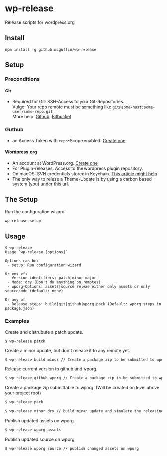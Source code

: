 # wp-release
Release scripts for wordpress.org

## Install

```
npm install -g github:mcguffin/wp-release
```

## Setup
### Preconditions
#### Git
 - Required for Git: SSH-Access to your Git-Repositories.  
 Vulgo: Your repo remote must be something like `git@some-host:some-user/some-repo.git`  
 More help: [Github](https://help.github.com/en/articles/connecting-to-github-with-ssh), [Bitbucket](https://confluence.atlassian.com/bitbucketserver/ssh-access-keys-for-system-use-776639781.html)

### Guthub
 - an Access Token with `repo`-Scope enabled. [Create one](https://github.com/settings/tokens/new)

#### Wordpress.org
 - An account at WordPress.org. [Create one](https://login.wordpress.org/register)
 - For Plugin-releases: Access to the wordpress plugin repository.
 - On macOS: SVN credentials stored in Keychain. [This article might help](https://top-frog.com/2009/03/30/mac-os-x-subversion-and-keychain/)
 - The only way to relese a Theme-Update is by using a carbon based system (you) under [this url](https://wordpress.org/themes/upload/).

## The Setup
Run the configuration wizard
```bash
wp-release setup
```

## Usage


```
$ wp-release
Usage `wp-release [options]`

Options can be:
 - setup: Run configuration wizard

Or one of:
 - Version identifiers: patch|minor|major
 - Mode: dry (Don't do anything on remotes)
 - wporg-Options: assets|source releae either only assets or only sourcecode (default: none)

Or any of
 - Release steps: build|git|github|wporg|pack (Default: wporg.steps in package.json)
```

### Examples

Create and distrubute a patch update.
```bash
$ wp-release patch
```

Create a minor update, but don't release it to any remote yet.
```bash
$ wp-release build minor // Create a package zip to be submitted to wporg.
```

Release current version to github and wporg.  
```bash
$ wp-release github wporg // Create a package zip to be submitted to wporg.
```

Create a package zip submittable to wporg. (Will be created on level above your project root)
```bash
$ wp-release pack
```


```bash
$ wp-release minor dry // build minor update and simulate the releasing
```

Publish updated assets on wporg
```bash
$ wp-release wporg assets
```

Publish updated source on wporg
```bash
$ wp-release wporg source // publish changed assets on wporg
```
